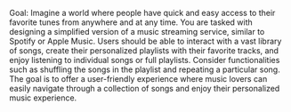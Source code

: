 Goal:
Imagine a world where people have quick and easy access to their favorite tunes from anywhere and at any time. You are
tasked with designing a simplified version of a music streaming service, similar to Spotify or Apple Music. Users should
be able to interact with a vast library of songs, create their personalized playlists with their favorite tracks, and
enjoy listening to individual songs or full playlists. Consider functionalities such as shuffling the songs in the
playlist and repeating a particular song. The goal is to offer a user-friendly experience where music lovers can easily
navigate through a collection of songs and enjoy their personalized music experience.